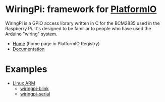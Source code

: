 
# WiringPi: framework for [PlatformIO](https://platformio.org)

WiringPi is a GPIO access library written in C for the BCM2835 used in the Raspberry Pi. It's designed to be familiar to people who have used the Arduino "wiring" system.

* [Home](https://platformio.org/frameworks/wiringpi) (home page in PlatformIO Registry)
* [Documentation](http://docs.platformio.org/page/frameworks/wiringpi.html)

# Examples

- [Linux ARM](https://github.com/platformio/platform-linux_arm)
  * [wiringpi-blink](https://github.com/platformio/platform-linux_arm/tree/develop/examples/wiringpi-blink)
  * [wiringpi-serial](https://github.com/platformio/platform-linux_arm/tree/develop/examples/wiringpi-serial)

